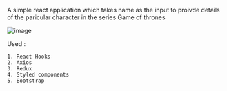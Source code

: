 A simple react application which takes name as the input to proivde details of the paricular character in the series Game of thrones

![image](https://user-images.githubusercontent.com/36701679/139597177-003e076b-01b7-44c9-858e-46dcf545157b.png)
                         
                         
Used : 


    1. React Hooks
    2. Axios
    3. Redux
    4. Styled components
    5. Bootstrap 
    

